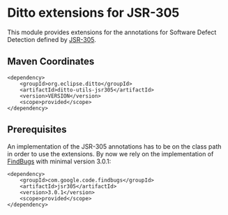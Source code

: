 # Ditto extensions for JSR-305

This module provides extensions for the annotations for Software Defect Detection defined by
[JSR-305](https://jcp.org/en/jsr/detail?id=305).
 
## Maven Coordinates

    <dependency>
        <groupId>org.eclipse.ditto</groupId>
        <artifactId>ditto-utils-jsr305</artifactId>
        <version>VERSION</version>
        <scope>provided</scope>
    </dependency>

## Prerequisites
An implementation of the JSR-305 annotations has to be on the class path in order to use the extensions.
By now we rely on the implementation of [FindBugs](https://github.com/findbugsproject/findbugs) with minimal
version 3.0.1:

    <dependency>
        <groupId>com.google.code.findbugs</groupId>
        <artifactId>jsr305</artifactId>
        <version>3.0.1</version>
        <scope>provided</scope>
    </dependency>
